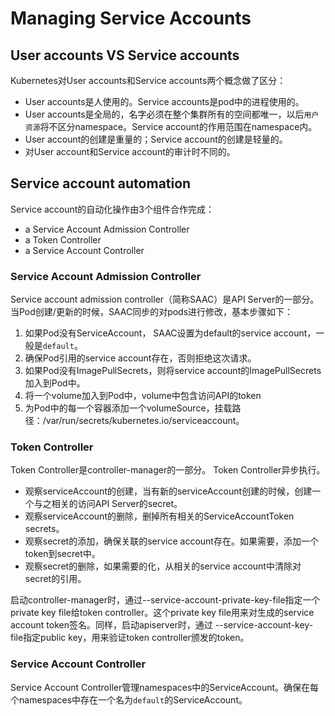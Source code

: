 # Managing Service Accounts
## User accounts VS Service accounts
Kubernetes对User accounts和Service accounts两个概念做了区分：
* User accounts是人使用的。Service accounts是pod中的进程使用的。
* User accounts是全局的，名字必须在整个集群所有的空间都唯一，以后`用户资源`将不区分namespace。Service account的作用范围在namespace内。
* User account的创建是重量的；Service account的创建是轻量的。
* 对User account和Service account的审计时不同的。

## Service account automation
Service account的自动化操作由3个组件合作完成：
* a Service Account Admission Controller
* a Token Controller
* a Service Account Controller

### Service Account Admission Controller
Service account admission controller（简称SAAC）是API Server的一部分。
当Pod创建/更新的时候，SAAC同步的对pods进行修改，基本步骤如下：
1. 如果Pod没有ServiceAccount， SAAC设置为default的service account，一般是`default`。
2. 确保Pod引用的service account存在，否则拒绝这次请求。
3. 如果Pod没有ImagePullSecrets，则将service account的ImagePullSecrets加入到Pod中。
4. 将一个volume加入到Pod中，volume中包含访问API的token
5. 为Pod中的每一个容器添加一个volumeSource，挂载路径：/var/run/secrets/kubernetes.io/serviceaccount。

### Token Controller
Token Controller是controller-manager的一部分。
Token Controller异步执行。
* 观察serviceAccount的创建，当有新的serviceAccount创建的时候，创建一个与之相关的访问API Server的secret。
* 观察serviceAccount的删除，删掉所有相关的ServiceAccountToken secrets。
* 观察secret的添加，确保关联的service account存在。如果需要，添加一个token到secret中。
* 观察secret的删除，如果需要的化，从相关的service account中清除对secret的引用。

启动controller-manager时，通过--service-account-private-key-file指定一个private key file给token controller。这个private key file用来对生成的service account token签名。同样，启动apiserver时，通过 --service-account-key-file指定public key，用来验证token controller颁发的token。

### Service Account Controller
Service Account Controller管理namespaces中的ServiceAccount。确保在每个namespaces中存在一个名为`default`的ServiceAccount。
